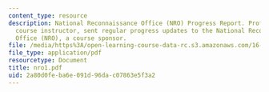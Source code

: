 ```yaml
---
content_type: resource
description: National Reconnaissance Office (NRO) Progress Report. Prof. Miller, a
  course instructor, sent regular progress updates to the National Reconnaissance
  Office (NRO), a course sponsor.
file: /media/https%3A/open-learning-course-data-rc.s3.amazonaws.com/16-83x-space-systems-engineering-spring-2002-spring-2003/2a80d0feba6e091d96dac07863e5f3a2_nro1.pdf
file_type: application/pdf
resourcetype: Document
title: nro1.pdf
uid: 2a80d0fe-ba6e-091d-96da-c07863e5f3a2
---
```

